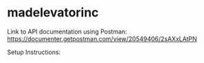 # madelevatorinc
Link to API documentation using Postman:
https://documenter.getpostman.com/view/20549406/2sAXxLAtPN


Setup Instructions:



